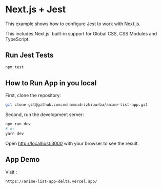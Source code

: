 # Next.js + Jest

This example shows how to configure Jest to work with Next.js.

This includes Next.js' built-in support for Global CSS, CSS Modules and TypeScript.

## Run Jest Tests

```bash
npm test
```

## How to Run App in you local

First, clone the repository:

```bash
git clone git@github.com:muhammadrizkipurba/anime-list-app.git
```

Second, run the development server:

```bash
npm run dev
# or
yarn dev
```

Open [http://localhost:3000](http://localhost:3000) with your browser to see the result.

## App Demo

Visit : 

```bash
https://anime-list-app-delta.vercel.app/
```